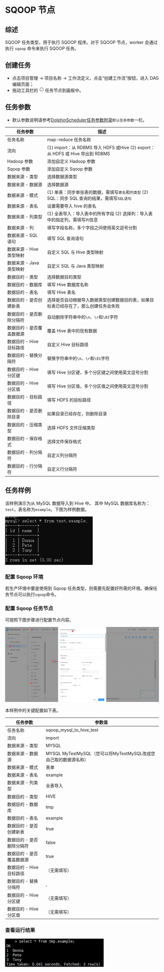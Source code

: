 # SQOOP 节点

## 综述

SQOOP 任务类型，用于执行 SQOOP 程序。对于 SQOOP 节点，worker 会通过执行 `sqoop` 命令来执行 SQOOP 任务。

## 创建任务

- 点击项目管理 -> 项目名称 -> 工作流定义，点击“创建工作流”按钮，进入 DAG 编辑页面；
- 拖动工具栏的 <img src="../../../../img/tasks/icons/sqoop.png" width="15"/> 任务节点到画板中。

## 任务参数

[//]: # (TODO: use the commented anchor below once our website template supports this syntax)
[//]: # (- 默认参数说明请参考[DolphinScheduler任务参数附录]&#40;appendix.md#默认任务参数&#41;`默认任务参数`一栏。)

- 默认参数说明请参考[DolphinScheduler任务参数附录](appendix.md)`默认任务参数`一栏。

| **任务参数**         | **描述**                                                               |
|------------------|----------------------------------------------------------------------|
| 任务名称             | map-reduce 任务名称                                                      |
| 流向               | (1) import：从 RDBMS 导入 HDFS 或Hive  (2) export：从 HDFS 或 Hive 导出到 RDBMS |
| Hadoop 参数        | 添加自定义 Hadoop 参数                                                      |
| Sqoop 参数         | 添加自定义 Sqoop 参数                                                       |
| 数据来源 - 类型        | 选择数据源类型                                                              |
| 数据来源 - 数据源       | 选择数据源                                                                |
| 数据来源 - 模式        | (1) 单表：同步单张表的数据，需填写`表名`和`列类型`  (2) SQL：同步 SQL 查询的结果，需填写`SQL语句`       |
| 数据来源 - 表名        | 设置需要导入 hive 的表名                                                      |
| 数据来源 - 列类型       | (1) 全表导入：导入表中的所有字段  (2) 选择列：导入表中的指定列，需填写`列`信息                        |
| 数据来源 - 列         | 填写字段名称，多个字段之间使用英文逗号分割                                                |
| 数据来源 - SQL 语句    | 填写 SQL 查询语句                                                          |
| 数据来源 - Hive 类型映射 | 自定义 SQL 与 Hive 类型映射                                                  |
| 数据来源 - Java 类型映射 | 自定义 SQL 与 Java 类型映射                                                  |
| 数据目的 - 类型        | 选择数据目的类型                                                             |
| 数据目的 - 数据库       | 填写 Hive 数据库名称                                                        |
| 数据目的 - 表名        | 填写 Hive 表名                                                           |
| 数据目的 - 是否创建新表    | 选择是否自动根据导入数据类型创建数据目的表，如果目标表已经存在了，那么创建任务会失败                           |
| 数据目的 - 是否删除分隔符   | 自动删除字符串中的`\n`、`\r`和`\01`字符                                           |
| 数据目的 - 是否覆盖数据源   | 覆盖 Hive 表中的现有数据                                                      |
| 数据目的 - Hive 目标路径 | 自定义 Hive 目标路径                                                        |
| 数据目的 - 替换分隔符     | 替换字符串中的`\n`、`\r`和`\01`字符                                             |
| 数据目的 - Hive 分区键  | 填写 Hive 分区键，多个分区键之间使用英文逗号分割                                          |
| 数据目的 - Hive 分区值  | 填写 Hive 分区值，多个分区值之间使用英文逗号分割                                          |
| 数据目的 - 目标路径      | 填写 HDFS 的目标路径                                                        |
| 数据目的 - 是否删除目录    | 如果目录已经存在，则删除目录                                                       |
| 数据目的 - 压缩类型      | 选择 HDFS 文件压缩类型                                                       |
| 数据目的 - 保存格式      | 选择文件保存格式                                                             |
| 数据目的 - 列分隔符      | 自定义列分隔符                                                              |
| 数据目的 - 行分隔符      | 自定义行分隔符                                                              |

## 任务样例

该样例演示为从 MySQL 数据导入到 Hive 中。 其中 MySQL 数据库名称为：`test`，表名称为`example`。下图为样例数据。

![sqoop_task01](../../../../img/tasks/demo/sqoop_task01.png)




### 配置 Sqoop 环境

若生产环境中要是使用到 Sqoop 任务类型，则需要先配置好所需的环境。确保任务节点可以执行`sqoop`命令。

### 配置 Sqoop 任务节点

可按照下图步骤进行配置节点内容。

![sqoop_task02](../../../../img/tasks/demo/sqoop_task02.png)

本样例中的关键配置如下表。

| **任务参数**         | **参数值**                                  |
|------------------|------------------------------------------|
| 任务名称             | sqoop_mysql_to_hive_test                 |
| 流向               | import                                   |
| 数据来源 - 类型        | MYSQL                                    |
| 数据来源 - 数据源       | MYSQL MyTestMySQL（您可以将MyTestMySQL改成您自己取的数据源名称） |
| 数据来源 - 模式        | 表单                                       |
| 数据来源 - 表名        | example                                  |
| 数据来源 - 列类型       | 全表导入                                     |
| 数据目的 - 类型        | HIVE                                     |
| 数据目的 - 数据库       | tmp                                      |
| 数据目的 - 表名        | example                                  |
| 数据目的 - 是否创建新表    | true                                     |
| 数据目的 - 是否删除分隔符   | false                                    |
| 数据目的 - 是否覆盖数据源   | true                                     |
| 数据目的 - Hive 目标路径 | （无需填写）                                   |
| 数据目的 - 替换分隔符     | ,                                        |
| 数据目的 - Hive 分区键  | （无需填写）                                   |
| 数据目的 - Hive 分区值  | （无需填写）                                   |

### 查看运行结果

![sqoop_task03](../../../../img/tasks/demo/sqoop_task03.png)